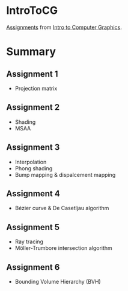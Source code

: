 # IntroToCG
[Assignments](http://games-cn.org/forums/topic/allhw/) from [Intro to Computer Graphics](https://www.bilibili.com/video/BV1X7411F744?p=1).

# Summary
## Assignment 1
- Projection matrix
## Assignment 2
- Shading
- MSAA
## Assignment 3
- Interpolation
- Phong shading
- Bump mapping & dispalcement mapping
## Assignment 4
- Bézier curve & De Casetljau algorithm
## Assignment 5
- Ray tracing
- Möller-Trumbore intersection algorithm
## Assignment 6
- Bounding Volume Hierarchy (BVH)